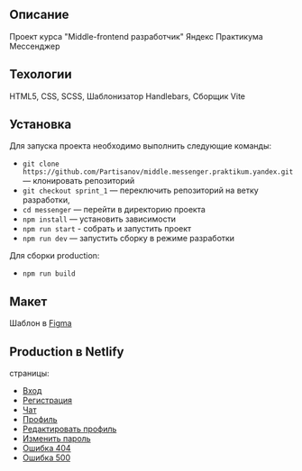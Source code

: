 ## Описание

Проект курса "Middle-frontend разработчик" Яндекс Практикума
Мессенджер

## Техологии

HTML5, CSS, SCSS,
Шаблонизатор Handlebars,
Сборщик Vite

## Установка

Для запуска проекта необходимо выполнить следующие команды:

- `git clone https://github.com/Partisanov/middle.messenger.praktikum.yandex.git` — клонировать репозиторий
- `git checkout sprint_1` — переключить репозиторий на ветку разработки,
- `cd messenger` — перейти в директорию проекта
- `npm install` — установить зависимости
- `npm run start` - собрать и запустить проект
- `npm run dev` — запустить сборку в режиме разработки

Для сборки production:

- `npm run build`

## Макет

Шаблон в [Figma](https://www.figma.com/file/jF5fFFzgGOxQeB4CmKWTiE/Chat_external_link?node-id=0%3A1)

## Production в Netlify

страницы:

- [Вход](https://super-kulfi-023af6.netlify.app/?page=login)
- [Регистрация](https://super-kulfi-023af6.netlify.app/?page=registration)
- [Чат](https://super-kulfi-023af6.netlify.app/?page=messenger)
- [Профиль](https://super-kulfi-023af6.netlify.app/?page=profile)
- [Редактировать профиль](https://super-kulfi-023af6.netlify.app/?page=editProfile)
- [Изменить пароль](https://super-kulfi-023af6.netlify.app/?page=changePassword)
- [Ошибка 404](https://super-kulfi-023af6.netlify.app/?page=404)
- [Ошибка 500](https://super-kulfi-023af6.netlify.app/?page=500)

